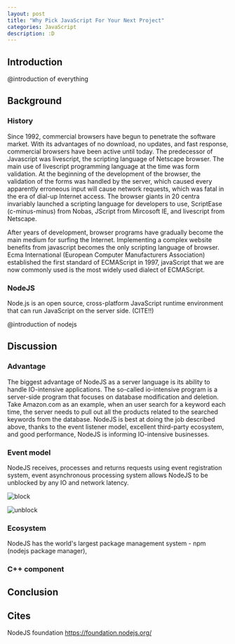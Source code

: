 ```yaml
---
layout: post
title: "Why Pick JavaScript For Your Next Project"
categories: JavaScript
description: :D
---
```


## Introduction

@introduction of everything

## Background

### History

Since 1992, commercial browsers have begun to penetrate the software market. With its advantages of no download, no updates, and fast response, commercial browsers have been active until today. The predecessor of Javascript was livescript, the scripting language of Netscape browser. The main use of livescript programming language at the time was form validation. At the beginning of the development of the browser, the validation of the forms was handled by the server, which caused every apparently erroneous input will cause network requests, which was fatal in the era of dial-up Internet access. The browser giants in 20 centra invariably launched a scripting language for developers to use, ScriptEase (c-minus-minus) from Nobas, JScript from Mircosoft IE, and livescript from Netscape.

After years of development, browser programs have gradually become the main medium for surfing the Internet. Implementing a complex website benefits from javascript becomes the only scripting language of browser. Ecma International (European Computer Manufacturers Association) established the first standard of ECMAScript in 1997, javaScript that we are now commonly used is the most widely used dialect of ECMAScript.

### NodeJS

Node.js is an open source, cross-platform JavaScript runtime environment that can run JavaScript on the server side. (CITE!!) 

@introduction of nodejs

## Discussion

### Advantage

The biggest advantage of NodeJS as a server language is its ability to handle IO-intensive applications. The so-called io-intensive program is a server-side program that focuses on database modification and deletion. Take Amazon.com as an example, when an user search for a keyword each time, the server needs to pull out all the products related to the searched keywords from the database. NodeJS is best at doing the job described above, thanks to the event listener model, excellent third-party ecosystem, and good performance, NodeJS is informing IO-intensive businesses.

### Event model

NodeJS receives, processes and returns requests using event registration system, event asynchronous processing system allows NodeJS to be unblocked by any IO and network latency.

![block](https://raw.githubusercontent.com/WMXPY/Spring-2018/master/ENGL314/blockModel.png?token=AE2afajIXov8iSHTmzfsp-pOrwzpmUj2ks5a1P28wA%3D%3D)


![unblock](https://raw.githubusercontent.com/WMXPY/Spring-2018/master/ENGL314/unblock.png?token=AE2afYZC7lowyUqkAqGHmfQIs3e4z0eeks5a1P11wA%3D%3D)

### Ecosystem

NodeJS has the world's largest package management system - npm (nodejs package manager),  

### C++ component

## Conclusion

## Cites

NodeJS foundation https://foundation.nodejs.org/